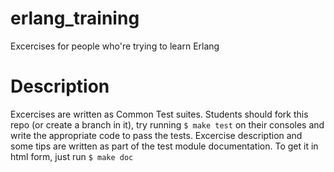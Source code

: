 erlang_training
===============

Excercises for people who're trying to learn Erlang

Description
===========

Excercises are written as Common Test suites.
Students should fork this repo (or create a branch in it), try running ``$ make test`` on their consoles and write the appropriate code to pass the tests.
Excercise description and some tips are written as part of the test module documentation. To get it in html form, just run ``$ make doc``